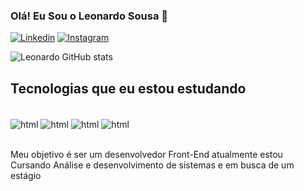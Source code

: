 ### Olá! Eu Sou o Leonardo Sousa 🤚

[![Linkedin](https://img.shields.io/badge/LinkedIn-0077B5?style=for-the-badge&logo=linkedin&logoColor=white)](https://www.linkedin.com/in/leonardo-s-silva33/)
[![Instagram](https://img.shields.io/badge/Instagram-E4405F?style=for-the-badge&logo=instagram&logoColor=white)](https://www.instagram.com/leonardosilva7254/)

![Leonardo GitHub stats](https://github-readme-stats.vercel.app/api?username=leonardodeveloper33&show_icons=true&theme=dracula)

## Tecnologias que eu estou estudando

<div style = "display: inline_block"><br/>  
<img align ="center" alt= "html" src="https://img.shields.io/badge/HTML-239120?style=for-the-badge&logo=html5&logoColor=white"/>
<img align ="center" alt= "html" src="https://img.shields.io/badge/CSS-239120?&style=for-the-badge&logo=css3&logoColor=white"/>
<img align ="center" alt= "html" src="https://img.shields.io/badge/JavaScript-F7DF1E?style=for-the-badge&logo=javascript&logoColor=black"/>
<img align ="center" alt= "html" src="https://img.shields.io/badge/React-20232A?style=for-the-badge&logo=react&logoColor=61DAFB"/>
</div><br>


Meu objetivo é ser um desenvolvedor Front-End atualmente estou Cursando Análise e desenvolvimento de sistemas e em busca de um estágio

